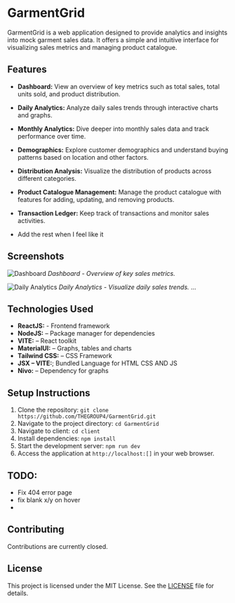 # GarmentGrid

GarmentGrid is a web application designed to provide analytics and insights into mock garment sales data. It offers a simple and intuitive interface for visualizing sales metrics and managing product catalogue.

## Features

- **Dashboard:** View an overview of key metrics such as total sales, total units sold, and product distribution.
- **Daily Analytics:** Analyze daily sales trends through interactive charts and graphs.
- **Monthly Analytics:** Dive deeper into monthly sales data and track performance over time.
- **Demographics:** Explore customer demographics and understand buying patterns based on location and other factors.
- **Distribution Analysis:** Visualize the distribution of products across different categories.
- **Product Catalogue Management:** Manage the product catalogue with features for adding, updating, and removing products.
- **Transaction Ledger:** Keep track of transactions and monitor sales activities.

- Add the rest when I feel like it

## Screenshots

![Dashboard](/)
*Dashboard - Overview of key sales metrics.*

![Daily Analytics](/)
*Daily Analytics - Visualize daily sales trends.* ...

## Technologies Used
- **ReactJS:** - Frontend framework
- **NodeJS:** – Package manager for dependencies
- **VITE:** – React toolkit
- **MaterialUI:** – Graphs, tables and charts
- **Tailwind CSS:** – CSS Framework
- **JSX – VITE:**; Bundled Language for HTML CSS AND JS
- **Nivo:** – Dependency for graphs


## Setup Instructions

1. Clone the repository: `git clone https://github.com/THEGROUP4/GarmentGrid.git`
2. Navigate to the project directory: `cd GarmentGrid`
3. Navigate to client: `cd client`
4. Install dependencies: `npm install`
5. Start the development server: `npm run dev`
5. Access the application at `http://localhost:[]` in your web browser.

## TODO:
- Fix 404 error page
- fix blank x/y on hover
- 

## Contributing

Contributions are currently closed.

## License

This project is licensed under the MIT License. See the [LICENSE](LICENSE) file for details.
